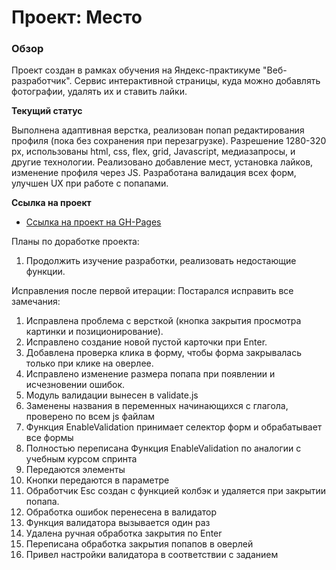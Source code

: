 # Проект: Место

### Обзор

Проект создан в рамках обучения на Яндекс-практикуме "Веб-разработчик". Сервис интерактивной страницы, куда можно
добавлять фотографии, удалять их и ставить лайки.

**Текущий статус**

Выполнена адаптивная верстка, реализован попап редактирования профиля (пока без сохранения при перезагрузке). Разрешение
1280-320 px, использованы html, css, flex, grid, Javascript, медиазапросы, и другие технологии. Реализовано добавление
мест, установка лайков, изменение профиля через JS. Разработана валидация всех форм, улучшен UX при работе с попапами.

**Ссылка на проект**

* [Ссылка на проект на GH-Pages ](https://ark75.github.io/mesto/)

Планы по доработке проекта:

1. Продолжить изучение разработки, реализовать недостающие функции.

Исправления после первой итерации:
Постарался исправить все замечания:

1. Исправлена проблема с версткой (кнопка закрытия просмотра картинки и позиционирование).
2. Исправлено создание новой пустой карточки при Enter.
3. Добавлена проверка клика в форму, чтобы форма закрывалась только при клике на оверлее.
4. Исправлено изменение размера попапа при появлении и исчезновении ошибок.
5. Модуль валидации вынесен в validate.js
6. Заменены названия в переменных начинающихся с глагола, проверено по всем js файлам
7. Функция EnableValidation принимает  селектор форм и обрабатывает все формы
8. Полностью переписана Функция EnableValidation по аналогии с учебным курсом спринта
9. Передаются элементы
10. Кнопки передаются в параметре
11. Обработчик Esc создан с функцией колбэк и удаляется при закрытии попапа.
12. Обработка ошибок перенесена в валидатор
13. Функция валидатора вызывается один раз
14. Удалена ручная обработка закрытия по Enter
15. Переписана обработка закрытия попапов в оверлей
16. Привел настройки валидатора в соответствии с заданием
